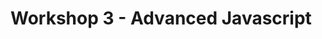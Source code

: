 # Workshop 3 - Advanced Javascript

<!-- Building a website, making ajax calls, manipulating the DOM, all tied together -->